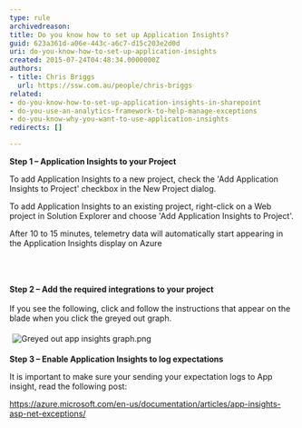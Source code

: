 ```yaml
---
type: rule
archivedreason: 
title: Do you know how to set up Application Insights?
guid: 623a361d-a06e-443c-a6c7-d15c203e2d0d
uri: do-you-know-how-to-set-up-application-insights
created: 2015-07-24T04:48:34.0000000Z
authors:
- title: Chris Briggs
  url: https://ssw.com.au/people/chris-briggs
related:
- do-you-know-how-to-set-up-application-insights-in-sharepoint
- do-you-use-an-analytics-framework-to-help-manage-exceptions
- do-you-know-why-you-want-to-use-application-insights
redirects: []

---
```



<p><strong>​​​Step 1 – Application Insights to your Project</strong></p><p>To add Application Insights to a new project, check the 'Add Application Insights to Project' checkbox in the New Project dialog.&#160; </p><p>To add Application Insights to an existing project, right-click on a Web project in Solution Explorer and choose 'Add Application Insights to Project'.</p><p>After 10 to 15 minutes, telemetry data will automatically start appearing in the Application Insights display on Azure</p>
<br><excerpt class='endintro'></excerpt><br>
<p>​<strong style="line-height&#58;1.6;">Step 2 – Add the required integrations to your project</strong></p><p>If you see the following, click and follow the instructions that appear on the blade when you click the greyed out graph.</p><p><img src="/PublishingImages/Greyed%20out%20app%20insights%20graph.png" alt="Greyed out app insights graph.png" style="margin&#58;5px;" /><br></p><p><strong>Step 3 – Enable Application Insights to log expectations</strong></p><p>It is important to make sure your sending your expectation logs to App insight, read the following post&#58; </p><p><a href="https&#58;//azure.microsoft.com/en-us/documentation/articles/app-insights-asp-net-exceptions/">https&#58;//azure.microsoft.com/en-us/documentation/articles/app-insights-asp-net-exceptions/</a></p><p>&#160;</p>


